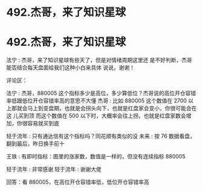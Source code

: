 # 492.杰哥，来了知识星球

# 492.杰哥，来了知识星球

法宁 : 杰哥，来了知识星球有些天了，但是对情绪周期这里还 是不好判断，杰哥能否结合每天盘面给我们这种小白来具体 说说，谢谢！

评论区：

法宁 : 杰哥，880005 这个指标多少是高位，多少算低位？杰哥说的高位开仓容错率低跟低位开仓容错率高的意思不大懂 杰哥 : 比如 880005 这个数值在 2700 以上那就会马上到变盘期，也就是会拐头向下，也就是红盘家会变小，你很可能会在这 儿买到顶 而这个数值在 500 以下时，大概率会往上拐，也就是红盘家数会增加，你很容易就买到底

轻于流年 : 只有通达信有这个指标吗？同花顺有类似的没 未来 : 按 76 数据看盘，翻到最后，昨日换手前十

王铁 : 有即时指标：图里的涨家数，数值是一样的，但没有连续指标 880005

轻于流年 : 非常感谢 轻于流年 : 谢谢大佬

回答：看 880005，在高位开仓容错率低，低位开仓容错率高